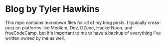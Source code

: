 # Blog by Tyler Hawkins

This repo contains markdown files for all of my blog posts. I typically cross-post on platforms like Medium, Dev, DZone, HackerNoon, and freeCodeCamp, but it's important to me to have a backup of everything I've written owned by me as well.
